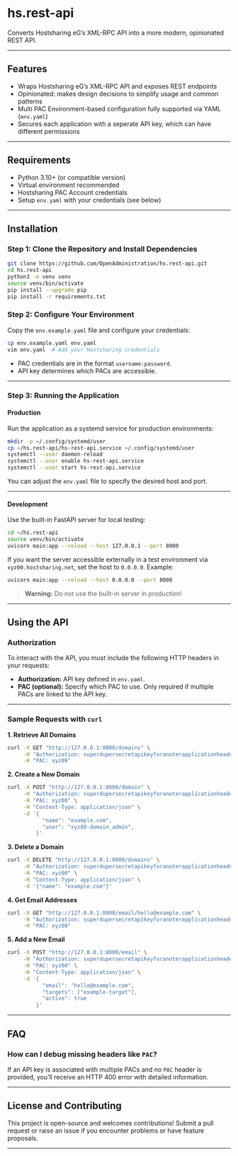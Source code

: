 # hs.rest-api

Converts Hostsharing eG’s XML-RPC API into a more modern, opinionated REST API.

---

## Features

- Wraps Hostsharing eG’s XML-RPC API and exposes REST endpoints
- Opinionated: makes design decisions to simplify usage and common patterns
- Multi PAC Environment-based configuration fully supported via YAML (`env.yaml`)
- Secures each application with a seperate API key, which can have different permissions
---

## Requirements

- Python 3.10+ (or compatible version)
- Virtual environment recommended
- Hostsharing PAC Account credentials
- Setup `env.yaml` with your credentials (see below)

---

## Installation

### Step 1: Clone the Repository and Install Dependencies

```bash
git clone https://github.com/OpenAdministration/hs.rest-api.git
cd hs.rest-api
python3 -m venv venv
source venv/bin/activate
pip install --upgrade pip
pip install -r requirements.txt
```

### Step 2: Configure Your Environment

Copy the `env.example.yaml` file and configure your credentials:

```bash
cp env.example.yaml env.yaml
vim env.yaml  # Add your Hostsharing credentials
```

- PAC credentials are in the format `username:password`.
- API key determines which PACs are accessible.

---

### Step 3: Running the Application

#### Production

Run the application as a systemd service for production environments:

```bash
mkdir -p ~/.config/systemd/user
cp ~/hs.rest-api/hs-rest-api.service ~/.config/systemd/user
systemctl --user daemon-reload
systemctl --user enable hs-rest-api.service
systemctl --user start hs-rest-api.service
```

You can adjust the `env.yaml` file to specify the desired host and port.

---

#### Development

Use the built-in FastAPI server for local testing:

```bash
cd ~/hs.rest-api
source venv/bin/activate
uvicorn main:app --reload --host 127.0.0.1 --port 8000
```

If you want the server accessible externally in a test environment via `xyz00.hostsharing.net`, set the host to `0.0.0.0`. Example:
```bash
uvicorn main:app --reload --host 0.0.0.0 --port 8000
```
> **Warning:** Do not use the built-in server in production!

---

## Using the API

### Authorization

To interact with the API, you must include the following HTTP headers in your requests:

- **Authorization:** API key defined in `env.yaml`.
- **PAC (optional):** Specify which PAC to use. Only required if multiple PACs are linked to the API key.

---

### Sample Requests with `curl`

**1. Retrieve All Domains**
```bash
curl -X GET "http://127.0.0.1:8000/domains" \
     -H "Authorization: superdupersecretapikeyforanoterapplicationheaderPlsChange" \
     -H "PAC: xyz00"
```

**2. Create a New Domain**
```bash
curl -X POST "http://127.0.0.1:8000/domain" \
     -H "Authorization: superdupersecretapikeyforanoterapplicationheaderPlsChange" \
     -H "PAC: xyz00" \
     -H "Content-Type: application/json" \
     -d '{
           "name": "example.com",
           "user": "xyz00-domain_admin",
         }'
```

**3. Delete a Domain**
```bash
curl -X DELETE "http://127.0.0.1:8000/domains" \
     -H "Authorization: superdupersecretapikeyforanoterapplicationheaderPlsChange" \
     -H "PAC: xyz00" \
     -H "Content-Type: application/json" \
     -d '{"name": "example.com"}'
```

**4. Get Email Addresses**
```bash
curl -X GET "http://127.0.0.1:8000/email/hello@example.com" \
     -H "Authorization: superdupersecretapikeyforanoterapplicationheaderPlsChange" \
     -H "PAC: xyz00"
```

**5. Add a New Email**
```bash
curl -X POST "http://127.0.0.1:8000/email" \
     -H "Authorization: superdupersecretapikeyforanoterapplicationheaderPlsChange" \
     -H "PAC: xyz00" \
     -H "Content-Type: application/json" \
     -d '{
           "email": "hello@example.com",
           "targets": ["example-target"],
           "active": true
         }'
```

---

## FAQ

### How can I debug missing headers like `PAC`?
If an API key is associated with multiple PACs and no `PAC` header is provided, you’ll receive an HTTP 400 error with detailed information.

---

## License and Contributing

This project is open-source and welcomes contributions! Submit a pull request or raise an issue if you encounter problems or have feature proposals.

---